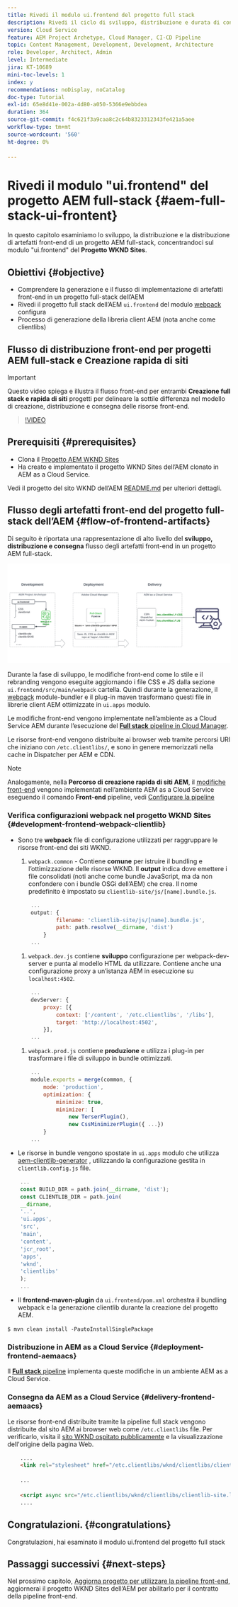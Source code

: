 ```yaml
---
title: Rivedi il modulo ui.frontend del progetto full stack
description: Rivedi il ciclo di sviluppo, distribuzione e durata di consegna front-end di un progetto AEM Sites full-stack basato su Maven.
version: Cloud Service
feature: AEM Project Archetype, Cloud Manager, CI-CD Pipeline
topic: Content Management, Development, Development, Architecture
role: Developer, Architect, Admin
level: Intermediate
jira: KT-10689
mini-toc-levels: 1
index: y
recommendations: noDisplay, noCatalog
doc-type: Tutorial
exl-id: 65e8d41e-002a-4d80-a050-5366e9ebbdea
duration: 364
source-git-commit: f4c621f3a9caa8c2c64b8323312343fe421a5aee
workflow-type: tm+mt
source-wordcount: '560'
ht-degree: 0%

---
```


# Rivedi il modulo &quot;ui.frontend&quot; del progetto AEM full-stack {#aem-full-stack-ui-frontent}

In questo capitolo esaminiamo lo sviluppo, la distribuzione e la distribuzione di artefatti front-end di un progetto AEM full-stack, concentrandoci sul modulo &quot;ui.frontend&quot; del __Progetto WKND Sites__.


## Obiettivi {#objective}

* Comprendere la generazione e il flusso di implementazione di artefatti front-end in un progetto full-stack dell’AEM
* Rivedi il progetto full stack dell’AEM `ui.frontend` del modulo [webpack](https://webpack.js.org/) configura
* Processo di generazione della libreria client AEM (nota anche come clientlibs)

## Flusso di distribuzione front-end per progetti AEM full-stack e Creazione rapida di siti

>[!IMPORTANT]
>
>Questo video spiega e illustra il flusso front-end per entrambi **Creazione full stack e rapida di siti** progetti per delineare la sottile differenza nel modello di creazione, distribuzione e consegna delle risorse front-end.

>[!VIDEO](https://video.tv.adobe.com/v/3409344?quality=12&learn=on)

## Prerequisiti {#prerequisites}


* Clona il [Progetto AEM WKND Sites](https://github.com/adobe/aem-guides-wknd)
* Ha creato e implementato il progetto WKND Sites dell’AEM clonato in AEM as a Cloud Service.

Vedi il progetto del sito WKND dell’AEM [README.md](https://github.com/adobe/aem-guides-wknd/blob/main/README.md) per ulteriori dettagli.

## Flusso degli artefatti front-end del progetto full-stack dell’AEM {#flow-of-frontend-artifacts}

Di seguito è riportata una rappresentazione di alto livello del __sviluppo, distribuzione e consegna__ flusso degli artefatti front-end in un progetto AEM full-stack.

![Sviluppo, distribuzione e distribuzione di artefatti front-end](assets/Dev-Deploy-Delivery-AEM-Project.png)


Durante la fase di sviluppo, le modifiche front-end come lo stile e il rebranding vengono eseguite aggiornando i file CSS e JS dalla sezione `ui.frontend/src/main/webpack` cartella. Quindi durante la generazione, il [webpack](https://webpack.js.org/) module-bundler e il plug-in maven trasformano questi file in librerie client AEM ottimizzate in `ui.apps` modulo.

Le modifiche front-end vengono implementate nell’ambiente as a Cloud Service AEM durante l’esecuzione del [__Full stack__ pipeline in Cloud Manager](https://experienceleague.adobe.com/docs/experience-manager-cloud-service/content/implementing/using-cloud-manager/cicd-pipelines/introduction-ci-cd-pipelines.html).

Le risorse front-end vengono distribuite ai browser web tramite percorsi URI che iniziano con `/etc.clientlibs/`, e sono in genere memorizzati nella cache in Dispatcher per AEM e CDN.


>[!NOTE]
>
> Analogamente, nella __Percorso di creazione rapida di siti AEM__, il [modifiche front-end](https://experienceleague.adobe.com/docs/experience-manager-cloud-service/content/sites/administering/site-creation/quick-site/customize-theme.html) vengono implementati nell’ambiente AEM as a Cloud Service eseguendo il comando __Front-end__ pipeline, vedi [Configurare la pipeline](https://experienceleague.adobe.com/docs/experience-manager-cloud-service/content/sites/administering/site-creation/quick-site/pipeline-setup.html)

### Verifica configurazioni webpack nel progetto WKND Sites {#development-frontend-webpack-clientlib}

* Sono tre __webpack__ file di configurazione utilizzati per raggruppare le risorse front-end dei siti WKND.

   1. `webpack.common` - Contiene __comune__ per istruire il bundling e l’ottimizzazione delle risorse WKND. Il __output__ indica dove emettere i file consolidati (noti anche come bundle JavaScript, ma da non confondere con i bundle OSGi dell’AEM) che crea. Il nome predefinito è impostato su `clientlib-site/js/[name].bundle.js`.

  ```javascript
      ...
      output: {
              filename: 'clientlib-site/js/[name].bundle.js',
              path: path.resolve(__dirname, 'dist')
          }
      ...    
  ```

   1. `webpack.dev.js` contiene __sviluppo__ configurazione per webpack-dev-server e punta al modello HTML da utilizzare. Contiene anche una configurazione proxy a un’istanza AEM in esecuzione su `localhost:4502`.

  ```javascript
      ...
      devServer: {
          proxy: [{
              context: ['/content', '/etc.clientlibs', '/libs'],
              target: 'http://localhost:4502',
          }],
      ...    
  ```

   1. `webpack.prod.js` contiene __produzione__ e utilizza i plug-in per trasformare i file di sviluppo in bundle ottimizzati.

  ```javascript
      ...
      module.exports = merge(common, {
          mode: 'production',
          optimization: {
              minimize: true,
              minimizer: [
                  new TerserPlugin(),
                  new CssMinimizerPlugin({ ...})
          }
      ...    
  ```


* Le risorse in bundle vengono spostate in `ui.apps` modulo che utilizza [aem-clientlib-generator](https://www.npmjs.com/package/aem-clientlib-generator) , utilizzando la configurazione gestita in `clientlib.config.js` file.

```javascript
    ...
    const BUILD_DIR = path.join(__dirname, 'dist');
    const CLIENTLIB_DIR = path.join(
    __dirname,
    '..',
    'ui.apps',
    'src',
    'main',
    'content',
    'jcr_root',
    'apps',
    'wknd',
    'clientlibs'
    );
    ...
```

* Il __frontend-maven-plugin__ da `ui.frontend/pom.xml` orchestra il bundling webpack e la generazione clientlib durante la creazione del progetto AEM.

`$ mvn clean install -PautoInstallSinglePackage`

### Distribuzione in AEM as a Cloud Service {#deployment-frontend-aemaacs}

Il [__Full stack__ pipeline](https://experienceleague.adobe.com/docs/experience-manager-cloud-service/content/implementing/using-cloud-manager/cicd-pipelines/introduction-ci-cd-pipelines.html?#full-stack-pipeline) implementa queste modifiche in un ambiente AEM as a Cloud Service.


### Consegna da AEM as a Cloud Service {#delivery-frontend-aemaacs}

Le risorse front-end distribuite tramite la pipeline full stack vengono distribuite dal sito AEM ai browser web come `/etc.clientlibs` file. Per verificarlo, visita il [sito WKND ospitato pubblicamente](https://wknd.site/content/wknd/us/en.html) e la visualizzazione dell&#39;origine della pagina Web.

```html
    ....
    <link rel="stylesheet" href="/etc.clientlibs/wknd/clientlibs/clientlib-site.lc-181cd4102f7f49aa30eea548a7715c31-lc.min.css" type="text/css">

    ...

    <script async src="/etc.clientlibs/wknd/clientlibs/clientlib-site.lc-d4e7c03fe5c6a405a23b3ca1cc3dcd3d-lc.min.js"></script>
    ....
```

## Congratulazioni. {#congratulations}

Congratulazioni, hai esaminato il modulo ui.frontend del progetto full stack

## Passaggi successivi {#next-steps}

Nel prossimo capitolo, [Aggiorna progetto per utilizzare la pipeline front-end](update-project.md), aggiornerai il progetto WKND Sites dell’AEM per abilitarlo per il contratto della pipeline front-end.
